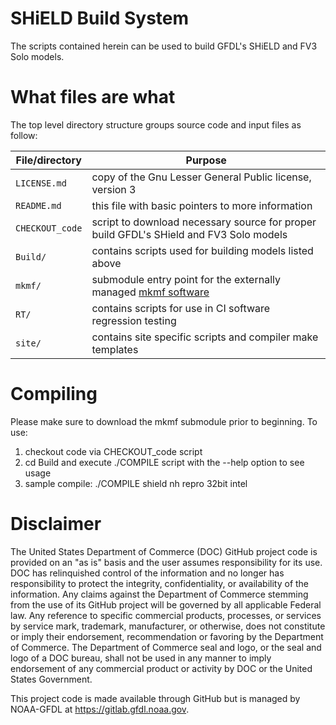 # SHiELD Build System

The scripts contained herein can be used to build GFDL's SHiELD and FV3 Solo models.

# What files are what

The top level directory structure groups source code and input files as follow:

| File/directory       | Purpose |
| --------------       | ------- |
| ```LICENSE.md```     | copy of the Gnu Lesser General Public license, version 3 |
| ```README.md```      | this file with basic pointers to more information |
| ```CHECKOUT_code```  | script to download necessary source for proper build GFDL's SHield and FV3 Solo models |
| ```Build/```         | contains scripts used for building models listed above |
| ```mkmf/```          | submodule entry point for the externally managed [mkmf software](https://github.com/NOAA-GFDL/mkmf) |
| ```RT/```            | contains scripts for use in CI software regression testing |
| ```site/```          | contains site specific scripts and compiler make templates |

# Compiling

Please make sure to download the mkmf submodule prior to beginning.  To use:

 1) checkout code via CHECKOUT_code script
 2) cd Build and execute ./COMPILE script with the --help option to see usage
 3) sample compile:  ./COMPILE shield nh repro 32bit intel

# Disclaimer

The United States Department of Commerce (DOC) GitHub project code is provided
on an "as is" basis and the user assumes responsibility for its use. DOC has
relinquished control of the information and no longer has responsibility to
protect the integrity, confidentiality, or availability of the information. Any
claims against the Department of Commerce stemming from the use of its GitHub
project will be governed by all applicable Federal law. Any reference to
specific commercial products, processes, or services by service mark,
trademark, manufacturer, or otherwise, does not constitute or imply their
endorsement, recommendation or favoring by the Department of Commerce. The
Department of Commerce seal and logo, or the seal and logo of a DOC bureau,
shall not be used in any manner to imply endorsement of any commercial product
or activity by DOC or the United States Government.

This project code is made available through GitHub but is managed by NOAA-GFDL
at https://gitlab.gfdl.noaa.gov.
